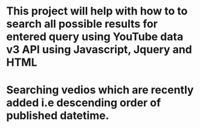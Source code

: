 # This project will help with how to to search all possible results for entered query using YouTube data v3 API using Javascript, Jquery and HTML
# Searching vedios which are recently added i.e descending order of published datetime.
